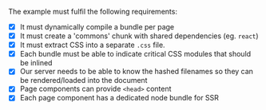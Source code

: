 The example must fulfil the following requirements:

- [x] It must dynamically compile a bundle per page
- [x] It must create a 'commons' chunk with shared dependencies (eg. `react`)
- [x] It must extract CSS into a separate `.css` file.
- [x] Each bundle must be able to indicate critical CSS modules that should be inlined
- [x] Our server needs to be able to know the hashed filenames so they can be rendered/loaded into the document
- [x] Page components can provide `<head>` content
- [x] Each page component has a dedicated node bundle for SSR
